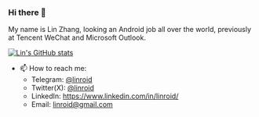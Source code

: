 ### Hi there 👋

My name is Lin Zhang, looking an Android job all over the world, previously at Tencent WeChat and Microsoft Outlook.

[![Lin's GitHub stats](https://github-readme-stats.vercel.app/api?username=linroid)](https://github.com/anuraghazra/github-readme-stats)

- 📫 How to reach me: 
  * Telegram: [@linroid](https://t.me/linroid)
  * Twitter(X): [@linroid](https://twitter.com/linroid)
  * LinkedIn: https://www.linkedin.com/in/linroid/
  * Email: linroid@gmail.com
  
